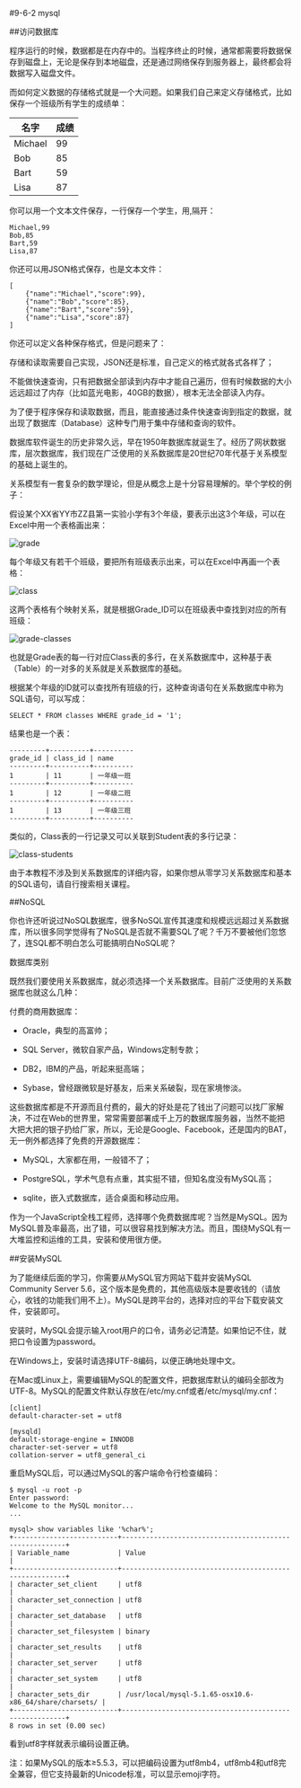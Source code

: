 #9-6-2 mysql

##访问数据库

程序运行的时候，数据都是在内存中的。当程序终止的时候，通常都需要将数据保存到磁盘上，无论是保存到本地磁盘，还是通过网络保存到服务器上，最终都会将数据写入磁盘文件。

而如何定义数据的存储格式就是一个大问题。如果我们自己来定义存储格式，比如保存一个班级所有学生的成绩单：

|名字	|成绩
|-|-|
|Michael	|99
|Bob	|85
|Bart	|59
|Lisa	|87
你可以用一个文本文件保存，一行保存一个学生，用,隔开：

	Michael,99
	Bob,85
	Bart,59
	Lisa,87
你还可以用JSON格式保存，也是文本文件：

	[
	    {"name":"Michael","score":99},
	    {"name":"Bob","score":85},
	    {"name":"Bart","score":59},
	    {"name":"Lisa","score":87}
	]
你还可以定义各种保存格式，但是问题来了：

存储和读取需要自己实现，JSON还是标准，自己定义的格式就各式各样了；

不能做快速查询，只有把数据全部读到内存中才能自己遍历，但有时候数据的大小远远超过了内存（比如蓝光电影，40GB的数据），根本无法全部读入内存。

为了便于程序保存和读取数据，而且，能直接通过条件快速查询到指定的数据，就出现了数据库（Database）这种专门用于集中存储和查询的软件。

数据库软件诞生的历史非常久远，早在1950年数据库就诞生了。经历了网状数据库，层次数据库，我们现在广泛使用的关系数据库是20世纪70年代基于关系模型的基础上诞生的。

关系模型有一套复杂的数学理论，但是从概念上是十分容易理解的。举个学校的例子：

假设某个XX省YY市ZZ县第一实验小学有3个年级，要表示出这3个年级，可以在Excel中用一个表格画出来：

![grade](../image/chapter9/9-6-2-1.jpg)

每个年级又有若干个班级，要把所有班级表示出来，可以在Excel中再画一个表格：

![class](../image/chapter9/9-6-2-2.jpg)

这两个表格有个映射关系，就是根据Grade_ID可以在班级表中查找到对应的所有班级：

![grade-classes](../image/chapter9/9-6-2-3.jpg)

也就是Grade表的每一行对应Class表的多行，在关系数据库中，这种基于表（Table）的一对多的关系就是关系数据库的基础。

根据某个年级的ID就可以查找所有班级的行，这种查询语句在关系数据库中称为SQL语句，可以写成：

	SELECT * FROM classes WHERE grade_id = '1';
结果也是一个表：

	---------+----------+----------
	grade_id | class_id | name
	---------+----------+----------
	1        | 11       | 一年级一班
	---------+----------+----------
	1        | 12       | 一年级二班
	---------+----------+----------
	1        | 13       | 一年级三班
	---------+----------+----------
类似的，Class表的一行记录又可以关联到Student表的多行记录：

![class-students](../image/chapter9/9-6-2-4.jpg)

由于本教程不涉及到关系数据库的详细内容，如果你想从零学习关系数据库和基本的SQL语句，请自行搜索相关课程。

##NoSQL

你也许还听说过NoSQL数据库，很多NoSQL宣传其速度和规模远远超过关系数据库，所以很多同学觉得有了NoSQL是否就不需要SQL了呢？千万不要被他们忽悠了，连SQL都不明白怎么可能搞明白NoSQL呢？

数据库类别

既然我们要使用关系数据库，就必须选择一个关系数据库。目前广泛使用的关系数据库也就这么几种：

付费的商用数据库：

- Oracle，典型的高富帅；

- SQL Server，微软自家产品，Windows定制专款；

- DB2，IBM的产品，听起来挺高端；

- Sybase，曾经跟微软是好基友，后来关系破裂，现在家境惨淡。

这些数据库都是不开源而且付费的，最大的好处是花了钱出了问题可以找厂家解决，不过在Web的世界里，常常需要部署成千上万的数据库服务器，当然不能把大把大把的银子扔给厂家，所以，无论是Google、Facebook，还是国内的BAT，无一例外都选择了免费的开源数据库：

- MySQL，大家都在用，一般错不了；

- PostgreSQL，学术气息有点重，其实挺不错，但知名度没有MySQL高；

- sqlite，嵌入式数据库，适合桌面和移动应用。

作为一个JavaScript全栈工程师，选择哪个免费数据库呢？当然是MySQL。因为MySQL普及率最高，出了错，可以很容易找到解决方法。而且，围绕MySQL有一大堆监控和运维的工具，安装和使用很方便。

##安装MySQL

为了能继续后面的学习，你需要从MySQL官方网站下载并安装MySQL Community Server 5.6，这个版本是免费的，其他高级版本是要收钱的（请放心，收钱的功能我们用不上）。MySQL是跨平台的，选择对应的平台下载安装文件，安装即可。

安装时，MySQL会提示输入root用户的口令，请务必记清楚。如果怕记不住，就把口令设置为password。

在Windows上，安装时请选择UTF-8编码，以便正确地处理中文。

在Mac或Linux上，需要编辑MySQL的配置文件，把数据库默认的编码全部改为UTF-8。MySQL的配置文件默认存放在/etc/my.cnf或者/etc/mysql/my.cnf：

	[client]
	default-character-set = utf8
	
	[mysqld]
	default-storage-engine = INNODB
	character-set-server = utf8
	collation-server = utf8_general_ci
重启MySQL后，可以通过MySQL的客户端命令行检查编码：

	$ mysql -u root -p
	Enter password: 
	Welcome to the MySQL monitor...
	...
	
	mysql> show variables like '%char%';
	+--------------------------+--------------------------------------------------------+
	| Variable_name            | Value                                                  |
	+--------------------------+--------------------------------------------------------+
	| character_set_client     | utf8                                                   |
	| character_set_connection | utf8                                                   |
	| character_set_database   | utf8                                                   |
	| character_set_filesystem | binary                                                 |
	| character_set_results    | utf8                                                   |
	| character_set_server     | utf8                                                   |
	| character_set_system     | utf8                                                   |
	| character_sets_dir       | /usr/local/mysql-5.1.65-osx10.6-x86_64/share/charsets/ |
	+--------------------------+--------------------------------------------------------+
	8 rows in set (0.00 sec)
看到utf8字样就表示编码设置正确。

注：如果MySQL的版本≥5.5.3，可以把编码设置为utf8mb4，utf8mb4和utf8完全兼容，但它支持最新的Unicode标准，可以显示emoji字符。